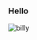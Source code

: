 ### Hello

![billy](https://user-images.githubusercontent.com/2083532/175130543-6264dbca-200c-4ca1-a6ab-400ee6d9bd2c.gif)
